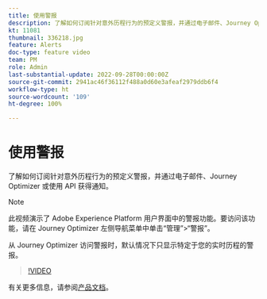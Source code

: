 ```yaml
---
title: 使用警报
description: 了解如何订阅针对意外历程行为的预定义警报，并通过电子邮件、Journey Optimizer 或使用 API 获得通知。
kt: 11081
thumbnail: 336218.jpg
feature: Alerts
doc-type: feature video
team: PM
role: Admin
last-substantial-update: 2022-09-28T00:00:00Z
source-git-commit: 2941ac46f36112f488a0d60e3afeaf2979ddb6f4
workflow-type: ht
source-wordcount: '109'
ht-degree: 100%

---
```



# 使用警报

了解如何订阅针对意外历程行为的预定义警报，并通过电子邮件、Journey Optimizer 或使用 API 获得通知。

>[!NOTE]
>
>此视频演示了 Adobe Experience Platform 用户界面中的警报功能。要访问该功能，请在 Journey Optimizer 左侧导航菜单中单击“管理”>“警报”。
>
>
>从 Journey Optimizer 访问警报时，默认情况下只显示特定于您的实时历程的警报。

>[!VIDEO](https://video.tv.adobe.com/v/336218?quality=12)

有关更多信息，请参阅[产品文档](https://experienceleague.adobe.com/docs/journey-optimizer/using/reporting/alerts.html?lang=zh-Hans)。
